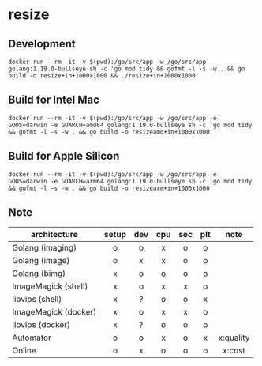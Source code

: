 # resize

## Development

```
docker run --rm -it -v $(pwd):/go/src/app -w /go/src/app golang:1.19.0-bullseye sh -c 'go mod tidy && gofmt -l -s -w . && go build -o resize+in+1000x1000 && ./resize+in+1000x1000'
```

## Build for Intel Mac

```
docker run --rm -it -v $(pwd):/go/src/app -w /go/src/app -e GOOS=darwin -e GOARCH=amd64 golang:1.19.0-bullseye sh -c 'go mod tidy && gofmt -l -s -w . && go build -o resizeamd+in+1000x1000'
```

## Build for Apple Silicon

```
docker run --rm -it -v $(pwd):/go/src/app -w /go/src/app -e GOOS=darwin -e GOARCH=arm64 golang:1.19.0-bullseye sh -c 'go mod tidy && gofmt -l -s -w . && go build -o resizearm+in+1000x1000'
```

## Note

| architecture         | setup | dev | cpu | sec | plt | note      |
| -------------------- | :---: | :-: | :-: | :-: | :-: | :-------: |
| Golang (imaging)     | o     | o   | x   | o   | o   |           |
| Golang (image)       | o     | x   | x   | o   | o   |           |
| Golang (bimg)        | x     | o   | o   | o   | o   |           |
| ImageMagick (shell)  | x     | o   | x   | x   | o   |           |
| libvips (shell)      | x     | ?   | o   | o   | x   |           |
| ImageMagick (docker) | x     | o   | x   | x   | o   |           |
| libvips (docker)     | x     | ?   | o   | o   | o   |           |
| Automator            | o     | o   | x   | o   | x   | x:quality |
| Online               | o     | x   | o   | o   | o   | x:cost    |
